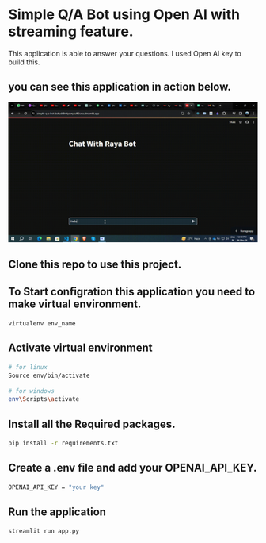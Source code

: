 
# Simple Q/A Bot using Open AI with streaming feature.

This application is able to answer your questions. I used Open AI key to build this.

## you can see this application in action below.
![](demo.gif)



## Clone this repo to use this project.


## To Start configration this application you need to make virtual environment.

`virtualenv env_name`

## Activate virtual environment

```bash
# for linux
Source env/bin/activate
```

```bash
# for windows
env\Scripts\activate
```

## Install all the Required packages.

```bash
pip install -r requirements.txt
```

## Create a .env file and add your OPENAI_API_KEY.
```bash
OPENAI_API_KEY = "your key"
```

## Run the application
```bash
streamlit run app.py
```







